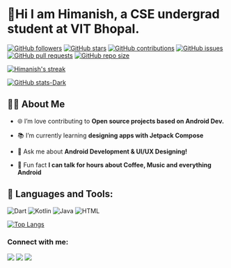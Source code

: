 
# 👋Hi I am Himanish, a CSE undergrad student at VIT Bhopal. #
<!-- User stats -->
[![GitHub followers](https://img.shields.io/github/followers/himanishm25?style=social)](https://github.com/himanishm25)
[![GitHub stars](https://img.shields.io/github/stars/himanishm25?style=social)](https://github.com/himanishm25)
[![GitHub contributions](https://img.shields.io/github/last-commit/himanishm25/himanishm25)](https://github.com/himanishm25/himanishm25)
[![GitHub issues](https://img.shields.io/github/issues/himanishm25/himanishm25)](https://github.com/himanishm25/himanishm25)
[![GitHub pull requests](https://img.shields.io/github/issues-pr/himanishm25/himanishm25)](https://github.com/himanishm25/himanishm25)
[![GitHub repo size](https://img.shields.io/github/repo-size/himanishm25/himanishm25)](https://github.com/himanishm25/himanishm25)

<p>
    <a href="https://github.com/HimanishM25/github-readme-streak-stats">
        <img title="Himanish's Stats" alt="Himanish's streak" src="https://github-readme-streak-stats.herokuapp.com/?user=HimanishM25&theme=dark&stroke=0000&background=060A0CD0">
    </a>
</p>

[![GitHub stats-Dark](https://github-readme-stats.vercel.app/api?username=HimanishM25&show_icons=true&count_private=true&theme=vision-friendly-dark)](https://github.com/anuraghazra/github-readme-stats)

## 🙋‍♂️ About Me

- 🌐 I’m love contributing to **Open source projects based on Android Dev.**

- 📚 I’m currently learning **designing apps with Jetpack Compose**

- 💬 Ask me about **Android Development & UI/UX Designing!**

- 🎢 Fun fact **I can talk for hours about Coffee, Music and everything Android**

## 🚀 Languages and Tools:

![Dart](https://img.shields.io/badge/Dart-0175C2?&logo=dart&logoColor=white)
![Kotlin](https://img.shields.io/badge/Kotlin-0095D5?&logo=kotlin&logoColor=white)
![Java](https://img.shields.io/badge/Java-ED8B00?logo=openjdk&logoColor=white)
![HTML](https://img.shields.io/badge/HTML-239120?&logo=html5&logoColor=white)



[![Top Langs](https://github-readme-stats.vercel.app/api/top-langs/?username=HimanishM25&size_weight=0.5&count_weight=0.5&layout=donut&theme=vision-friendly-dark)](https://github.com/anuraghazra/github-readme-stats)
<!-- [![Top Langs](https://github-readme-stats.vercel.app/api/top-langs/?username=HimanishM25&size_weight=0.5&count_weight=0.5&layout=compact&theme=gruvbox_light#gh-light-mode-only)](https://github.com/anuraghazra/github-readme-stats#gh-light-mode-only)   
 -->
<!-- [![GitHub stats-Dark](https://github-readme-stats.vercel.app/api?username=HimanishM25&show_icons=true&count_private=true&theme=gruvbox#gh-dark-mode-only)](https://github.com/anuraghazra/github-readme-stats#gh-dark-mode-only)
[![GitHub stats-Light](https://github-readme-stats.vercel.app/api?username=HimanishM25&show_icons=true&count_private=true&theme=gruvbox_light#gh-light-mode-only)](https://github.com/anuraghazra/github-readme-stats#gh-light-mode-only) -->

### Connect with me:
<p align="left">

<a href = "https://www.linkedin.com/in/himanishm/"><img src="https://img.icons8.com/fluent/48/000000/linkedin.png"/></a>
<a href = "https://twitter.com/k_fene_8"><img src="https://img.icons8.com/fluent/48/000000/twitter.png"/></a>
<a href = "https://www.instagram.com/k_fene_8"><img src="https://img.icons8.com/fluent/48/000000/instagram-new.png"/></a>


</p>



